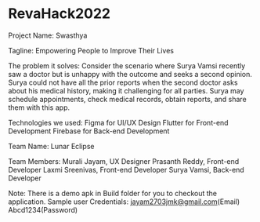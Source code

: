 # RevaHack2022

Project Name: Swasthya

Tagline: Empowering People to Improve Their Lives

The problem it solves: Consider the scenario where Surya Vamsi recently saw a doctor but is unhappy with the outcome and seeks a second opinion.
                       Surya could not have all the prior reports when the second doctor asks about his medical history, making it challenging for 
                       all parties.
                       Surya may schedule appointments, check medical records, obtain reports, and share them with this app.

Technologies we used: Figma for UI/UX Design
                      Flutter for Front-end Development 
                      Firebase for Back-end Development 
                      
Team Name: Lunar Eclipse 

Team Members: Murali Jayam, UX Designer
              Prasanth Reddy, Front-end Developer
              Laxmi Sreenivas, Front-end Developer
              Surya Vamsi, Back-end Developer
              
Note: There is a demo apk in Build folder for you to checkout the application.
      Sample user Credentials: jayam2703jmk@gmail.com(Email)
                               Abcd1234(Password)

